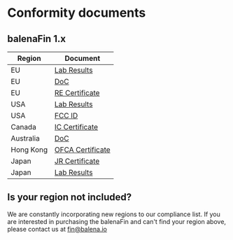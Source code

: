# Conformity documents

## balenaFin 1.x

| **Region** |  Document |
| --- | --- |
| EU | [Lab Results](https://github.com/balena-io/balena-fin/raw/master/documentation/PDF/balenaFin/conformity/CE/Lab/) |  
| EU | [DoC](https://github.com/balena-io/balena-fin/raw/master/documentation/PDF/balenaFin/conformity/CE/CE_DoC.pdf) |  
| EU | [RE Certificate](https://github.com/balena-io/balena-fin/raw/master/documentation/PDF/balenaFin/conformity/CE_RE_Directive_Examination_Certificate.pdf) |  
| USA | [Lab Results](https://github.com/balena-io/balena-fin/raw/master/documentation/PDF/balenaFin/conformity/FCC/Lab/) |  
| USA | [FCC ID](https://github.com/balena-io/balena-fin/raw/master/documentation/PDF/balenaFin/conformity/FCC/FCC_ID/) |  
| Canada | [IC Certificate](https://github.com/balena-io/balena-fin/raw/master/documentation/PDF/balenaFin/conformity/CAN/IC_Certification_Letter.pdf) |  
| Australia | [DoC](https://github.com/balena-io/balena-fin/raw/master/documentation/PDF/balenaFin/conformity/AUS/AUS_RCM_DoC.pdf) |  
| Hong Kong | [OFCA Certificate](https://github.com/balena-io/balena-fin/raw/master/documentation/PDF/balenaFin/conformity/HK/HK_OFCA_Radio_Certificate.pdf) |  
| Japan | [JR Certificate](https://github.com/balena-io/balena-fin/raw/master/documentation/PDF/balenaFin/conformity/JP/JP_RadioCertificate.pdf) |  
| Japan | [Lab Results](https://github.com/balena-io/balena-fin/raw/master/documentation/PDF/balenaFin/conformity/JP/Lab) |  
## Is your region not included?

We are constantly incorporating new regions to our compliance list. If you are interested in purchasing the balenaFin and can't find your region above, please contact us at fin@balena.io